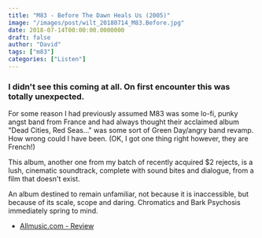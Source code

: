 ```yaml
---
title: "M83 - Before The Dawn Heals Us (2005)"
image: "/images/post/wilt_20180714_M83.Before.jpg"
date: 2018-07-14T00:00:00.0000000
draft: false
author: "David"
tags: ["m83"]
categories: ["Listen"]
---
```

### I didn't see this coming at all. On first encounter this was totally unexpected.  
  
For some reason I had previously assumed M83 was some lo-fi, punky angst band from France and had always thought their acclaimed album "Dead Cities, Red Seas..." was some sort of Green Day/angry band revamp. How wrong could I have been. (OK, I got one thing right however, they are French!)  
  
This album, another one from my batch of recently acquired $2 rejects, is a lush, cinematic soundtrack, complete with sound bites and dialogue, from a film that doesn't exist.

 An album destined to remain unfamiliar, not because it is inaccessible, but because of its scale, scope and daring. Chromatics and Bark Psychosis immediately spring to mind.

-  [Allmusic.com - Review](https://www.allmusic.com/album/before-the-dawn-heals-us-mw0000373023)